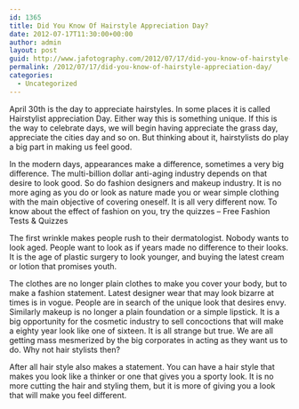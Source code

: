 ```yaml
---
id: 1365
title: Did You Know Of Hairstyle Appreciation Day?
date: 2012-07-17T11:30:00+00:00
author: admin
layout: post
guid: http://www.jafotography.com/2012/07/17/did-you-know-of-hairstyle-appreciation-day/
permalink: /2012/07/17/did-you-know-of-hairstyle-appreciation-day/
categories:
  - Uncategorized
---
```

April 30th is the day to appreciate hairstyles. In some places it is called Hairstylist appreciation Day. Either way this is something unique. If this is the way to celebrate days, we will begin having appreciate the grass day, appreciate the cities day and so on. But thinking about it, hairstylists do play a big part in making us feel good.

In the modern days, appearances make a difference, sometimes a very big difference. The multi-billion dollar anti-aging industry depends on that desire to look good. So do fashion designers and makeup industry. It is no more aging as you do or look as nature made you or wear simple clothing with the main objective of covering oneself. It is all very different now. To know about the effect of fashion on you, try the quizzes &#8211; Free Fashion Tests & Quizzes

The first wrinkle makes people rush to their dermatologist. Nobody wants to look aged. People want to look as if years made no difference to their looks. It is the age of plastic surgery to look younger, and buying the latest cream or lotion that promises youth.

The clothes are no longer plain clothes to make you cover your body, but to make a fashion statement. Latest designer wear that may look bizarre at times is in vogue. People are in search of the unique look that desires envy. Similarly makeup is no longer a plain foundation or a simple lipstick. It is a big opportunity for the cosmetic industry to sell concoctions that will make a eighty year look like one of sixteen. It is all strange but true. We are all getting mass mesmerized by the big corporates in acting as they want us to do. Why not hair stylists then?

After all hair style also makes a statement. You can have a hair style that makes you look like a thinker or one that gives you a sporty look. It is no more cutting the hair and styling them, but it is more of giving you a look that will make you feel different.